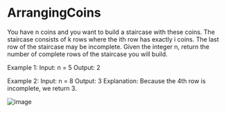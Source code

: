 # ArrangingCoins
You have n coins and you want to build a staircase with these coins. The staircase consists of k rows where the ith row has exactly i coins. The last row of the staircase may be incomplete.
Given the integer n, return the number of complete rows of the staircase you will build.

Example 1:
Input: n = 5
Output: 2

Example 2:
Input: n = 8
Output: 3
Explanation: Because the 4th row is incomplete, we return 3.

![image](https://github.com/Shivani3005/ArrangingCoins/assets/84329684/e83eb09b-cfaa-4592-9eca-458953915e70)
